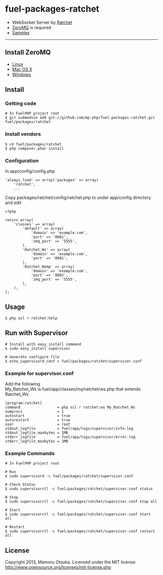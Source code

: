 # fuel-packages-ratchet

* WebSocket Server by [Ratchet](http://socketo.me/)
* [ZeroMQ](http://www.zeromq.org/) is required
* [Samples](https://github.com/mp-php/fuel-ratchet-samples)

---

## Install ZeroMQ
* [Linux](http://madroom-project.blogspot.jp/2013/04/ubuntu-phpzeromq.html)
* [Mac OS X](http://madroom-project.blogspot.jp/2013/04/mampmaczeromq.html)
* [Windows](http://madroom-project.blogspot.jp/2013/04/xamppwindowszeromq.html)

## Install

### Getting code

	# In FuelPHP project root
	$ git submodule add git://github.com/mp-php/fuel-packages-ratchet.git fuel/packages/ratchet

### Install vendors

	$ cd fuel/packages/ratchet
	$ php composer.phar install

### Configuration

In app/config/config.php

	'always_load' => array('packages' => array(
		'ratchet',
		...

Copy packages/ratchet/config/ratchet.php to under app/config directory and edit

	<?php

	return array(
		'classes' => array(
			'default' => array(
				'domain' => 'example.com',
				'port' => '8001',
				'zmq_port' => '5555',
			),
			'Ratchet_Ws' => array(
				'domain' => 'example.com',
				'port' => '8001',
			),
			'Ratchet_Wamp' => array(
				'domain' => 'example.com',
				'port' => '8002',
				'zmq_port' => '5555',
			),
		),
	);

## Usage

	$ php oil r ratchet:help

## Run with Supervisor

	# Install with easy_install command
	$ sudo easy_install supervisor

	# Generate configure file
	$ echo_supervisord_conf > fuel/packages/ratchet/supervisor.conf

### Example for supervisor.conf

Add the following  
My_Ratchet_Ws is fuel/app/classes/my/ratchet/ws.php that extends Ratchet_Ws

	[program:ratchet]
	command                 = php oil r ratchet:ws My_Ratchet_Ws
	numprocs                = 1
	autostart               = true
	autorestart             = true
	user                    = root
	stdout_logfile          = fuel/app/logs/supervisor/info.log
	stdout_logfile_maxbytes = 1MB
	stderr_logfile          = fuel/app/logs/supervisor/error.log
	stderr_logfile_maxbytes = 1MB

### Example Commands

	# In FuelPHP project root

	# Run
	$ sudo supervisord -c fuel/packages/ratchet/supervisor.conf

	# Check Status
	$ sudo supervisorctl -c fuel/packages/ratchet/supervisor.conf status

	# Stop
	$ sudo supervisorctl -c fuel/packages/ratchet/supervisor.conf stop all

	# Start
	$ sudo supervisorctl -c fuel/packages/ratchet/supervisor.conf start all

	# Restart
	$ sudo supervisorctl -c fuel/packages/ratchet/supervisor.conf restart all

## License

Copyright 2013, Mamoru Otsuka. Licensed under the MIT license: http://www.opensource.org/licenses/mit-license.php
